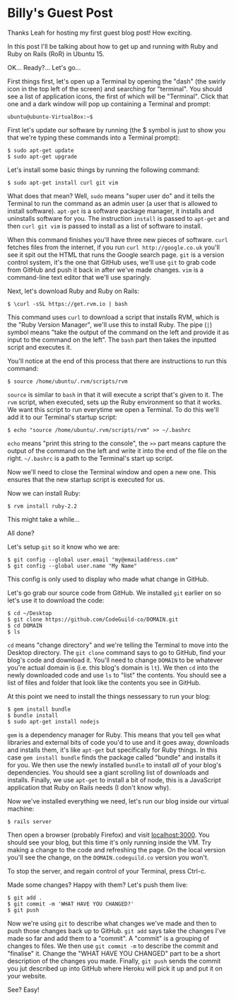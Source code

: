 # Billy's Guest Post

Thanks Leah for hosting my first guest blog post! How exciting.

In this post I'll be talking about how to get up and running with Ruby and Ruby on Rails (RoR) in Ubuntu 15.

OK... Ready?... Let's go...

First things first, let's open up a Terminal by opening the "dash" (the swirly icon in the top left of the screen) and searching for "terminal". You should see a list of application icons, the first of which will be "Terminal". Click that one and a dark window will pop up containing a Terminal and prompt:

	ubuntu@ubuntu-VirtualBox:~$

First let's update our software by running (the $ symbol is just to show you that we're typing these commands into a Terminal prompt):

	$ sudo apt-get update
	$ sudo apt-get upgrade

Let's install some basic things by running the following command:

	$ sudo apt-get install curl git vim

What does that mean? Well, `sudo` means "super user do" and it tells the Terminal to run the command as an admin user (a user that is allowed to install software). `apt-get` is a software package manager, it installs and uninstalls software for you. The instruction `install` is passed to `apt-get` and then `curl git vim` is passed to install as a list of software to install.

When this command finishes you'll have three new pieces of software. `curl` fetches files from the internet, if you run `curl http://google.co.uk` you'll see it spit out the HTML that runs the Google search page. `git` is a version control system, it's the one that GitHub uses, we'll use `git` to grab code from GitHub and push it back in after we've made changes. `vim` is a command-line text editor that we'll use sparingly.

Next, let's download Ruby and Ruby on Rails:

	$ \curl -sSL https://get.rvm.io | bash

This command uses `curl` to download a script that installs RVM, which is the "Ruby Version Manager", we'll use this to install Ruby. The pipe (`|`) symbol means "take the output of the command on the left and provide it as input to the command on the left". The `bash` part then takes the inputted script and executes it.

You'll notice at the end of this process that there are instructions to run this command:

	$ source /home/ubuntu/.rvm/scripts/rvm

`source` is similar to `bash` in that it will execute a script that's given to it. The `rvm` script, when executed, sets up the Ruby environment so that it works. We want this script to run everytime we open a Terminal. To do this we'll add it to our Terminal's startup script:

	$ echo "source /home/ubuntu/.rvm/scripts/rvm" >> ~/.bashrc

`echo` means "print this string to the console", the `>>` part means capture the output of the command on the left and write it into the end of the file on the right. `~/.bashrc` is a path to the Terminal's start up script.

Now we'll need to close the Terminal window and open a new one. This ensures that the new startup script is executed for us.

Now we can install Ruby:

	$ rvm install ruby-2.2

This might take a while...

All done?

Let's setup `git` so it know who we are:

	$ git config --global user.email "my@emailaddress.com"
	$ git config --global user.name "My Name"

This config is only used to display who made what change in GitHub.

Let's go grab our source code from GitHub. We installed `git` earlier on so let's use it to download the code:

	$ cd ~/Desktop
	$ git clone https://github.com/CodeGuild-co/DOMAIN.git
	$ cd DOMAIN
	$ ls

`cd` means "change directory" and we're telling the Terminal to move into the Desktop directory. The `git clone` command says to go to GitHub, find your blog's code and download it. You'll need to change `DOMAIN` to be whatever you're actual domain is (i.e. this blog's domain is `lt`). We then `cd` into the newly downloaded code and use `ls` to "list" the contents. You should see a list of files and folder that look like the contents you see in GitHub.

At this point we need to install the things nessessary to run your blog:

	$ gem install bundle
	$ bundle install
	$ sudo apt-get install nodejs

`gem` is a dependency manager for Ruby. This means that you tell `gem` what libraries and external bits of code you'd to use and it goes away, downloads and installs them, it's like `apt-get` but specifically for Ruby things. In this case `gem install bundle` finds the package called "bundle" and installs it for you. We then use the newly installed `bundle` to install *all* of your blog's dependencies. You should see a giant scrolling list of downloads and installs. Finally, we use `apt-get` to install a bit of node, this is a JavaScript application that Ruby on Rails needs (I don't know why).

Now we've installed everything we need, let's run our blog inside our virtual machine:

	$ rails server

Then open a browser (probably Firefox) and visit [localhost:3000](http://localhost:3000). You should see your blog, but this time it's only running inside the VM. Try making a change to the code and refreshing the page. On the local version you'll see the change, on the `DOMAIN.codeguild.co` version you won't.

To stop the server, and regain control of your Terminal, press Ctrl-c.

Made some changes? Happy with them? Let's push them live:

	$ git add .
	$ git commit -m 'WHAT HAVE YOU CHANGED?'
	$ git push

Now we're using `git` to describe what changes we've made and then to push those changes back up to GitHub. `git add` says take the changes I've made so far and add them to a "commit". A "commit" is a grouping of changes to files. We then use `git commit -m` to describe the commit and "finalise" it. Change the "WHAT HAVE YOU CHANGED" part to be a short description of the changes you made. Finally, `git push` sends the commit you jut described up into GitHub where Heroku will pick it up and put it on your website.

See? Easy!




